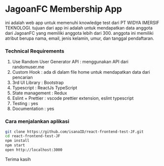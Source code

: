# JagoanFC Membership App

ini adalah web app untuk memenuhi knowledge test dari PT WIDYA IMERSIF TEKNOLOGI.
tujuan dari app ini adalah untuk mendapatkan data anggota dari JagoanFC yang memiliki anggota lebih dari 300.
anggota ini memiliki atribut berupa nama, email, jenis kelamin, umur, dan tanggal pendaftaran.

### Technical Requirements

1. Use Random User Generator API : menggunakan API dari randomuser.me
2. Custom Hook : ada di dalam file home untuk mendapatkan data dari pencarian
3. 3rd UI Library : Bootstrap
4. Typescript : ReactJs TypeScript
5. State management : Redux
6. Eslint + Prettier : vscode prettier extension, eslint typescript
7. Testing : yes
8. Documentation : yes

### Cara menjalankan aplikasi
```sh
git clone https://github.com/isanaID/react-frontend-test-JF.git
cd react-frontend-test-JF
npm install
npm start
open http://localhost:3000
```

Terima kasih 